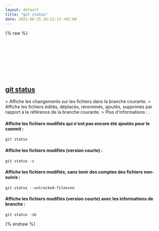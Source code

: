 ```yaml
---
layout: default
title: "git status"
date: 2021-06-25 18:12:13 +02:00
---
```

{% raw %}
<h2 id="git-status">
  <a href="/fr/common/git-status.html">git status</a> <a href="#git-status"><svg class="icon">
    <use href="/assets/images/unicode_sprite.svg#link" />
  </svg></a>
</h2>
> Affiche les changements sur les fichiers dans la branche courante.
> Affiche les fichiers édités, déplacés, renommés, ajoutés, supprimés par rapport à la référence de la branche courante.
> Plus d'informations : <https://git-scm.com/docs/git-status>.

#### Affiche les fichiers modifiés qui n'ont pas encore été ajoutés pour le commit :
```shell
git status
```
#### Affiche les fichiers modifiés (version courte) :
```shell
git status -s
```
#### Affiche les fichiers modifiés, sans tenir des comptes des fichiers non-suivis :
```shell
git status --untracked-files=no
```
#### Affiche les fichiers modifiés (version courte) avec les informations de branche :
```shell
git status -sb
```
{% endraw %}